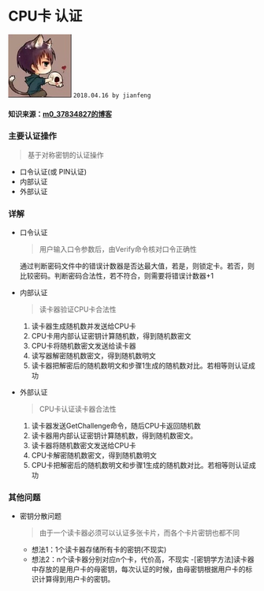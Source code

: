 # **CPU卡  认证**
![apaki](../../apaki.jpg)
`2018.04.16 by jianfeng`
#### 知识来源：[m0_37834827的博客](https://blog.csdn.net/m0_37834827/article/details/64440805)

### 主要认证操作
> 基于对称密钥的认证操作
- 口令认证(或 PIN认证)
- 内部认证
- 外部认证


### 详解
- 口令认证
	> 用户输入口令参数后，由Verify命令核对口令正确性
	
	通过判断密码文件中的错误计数器是否达最大值，若是，则锁定卡。若否，则比较密码。判断密码合法性，若不符合，则需要将错误计数器+1

- 内部认证
	> 读卡器验证CPU卡合法性
	1. 读卡器生成随机数并发送给CPU卡
	2. CPU卡用内部认证密钥计算随机数，得到随机数密文
	3. CPU卡将随机数密文发送给读卡器
	4. 读写器解密随机数密文，得到随机数明文
	5. 读卡器把解密后的随机数明文和步骤1生成的随机数对比。若相等则认证成功

- 外部认证
	> CPU卡认证读卡器合法性
	1. 读卡器发送GetChallenge命令，随后CPU卡返回随机数
	2. 读卡器用内部认证密钥计算随机数，得到随机数密文。
	3. 读卡器将随机数密文发送给CPU卡
	4. CPU卡解密随机数密文，得到随机数明文
	5. CPU卡把解密后的随机数明文和步骤1生成的随机数对比。若相等则认证成功


### 其他问题
- 密钥分散问题
	> 由于一个读卡器必须可以认证多张卡片，而各个卡片密钥也都不同
	- 想法1：1个读卡器存储所有卡的密钥(不现实)
	- 想法2：n个读卡器分别对应n个卡，代价高，不现实
	-[密钥学方法]读卡器中存放的是用户卡的母密钥，每次认证的时候，由母密钥根据用户卡的标识计算得到用户卡的密钥。
